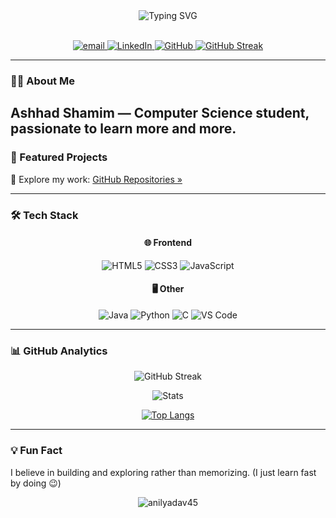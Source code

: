 <!-- README.md -->

<div align="center">
  <img src="https://readme-typing-svg.herokuapp.com?font=Fira+Code&size=26&duration=4000&pause=1000&color=FFFFFF&center=true&vCenter=true&width=800&height=50&lines=Hi+👋,+I'm+Ashhad+Shamim;CyberSecurity+Beginner+%7C+Lifelong+Learner" alt="Typing SVG" />
</div>
<br/>
 
<p align="center">
  <a href="mailto:rebelanil885@gmail.com">
    <img src="https://img.shields.io/badge/Email-rebelanil885@gmail.com-EA4335?style=for-the-badge&logo=gmail&logoColor=white" alt="email"/>
  </a>
  <a href="https://www.linkedin.com/in/ashhad-shamim/" target="_blank">
    <img src="https://img.shields.io/badge/LinkedIn-Ashhad_Shamim-0077B5?style=for-the-badge&logo=linkedin&logoColor=white" alt="LinkedIn"/>
  </a>
  <a href="https://github.com/ashadansari?tab=repositories" target="_blank">
    <img src="https://img.shields.io/badge/GitHub-Projects-181717?style=for-the-badge&logo=github&logoColor=white" alt="GitHub"/>
  </a>
  <a href="https://git.io/streak-stats" target="_blank">
    <img src="https://img.shields.io/badge/Streak_Stats-Check_Out-FF6B81?style=for-the-badge&logo=github&logoColor=white" alt="GitHub Streak"/>
  </a>
</p>

---

### 👨‍💻 About Me

Ashhad Shamim — Computer Science student, passionate to learn more and more.
---

### 🌟 Featured Projects

🔗 Explore my work: [GitHub Repositories »](https://github.com/ashadansari?tab=repositories)

---

### 🛠️ Tech Stack

<div align="center">

#### 🌐 Frontend
<p>
  <img alt="HTML5" src="https://img.shields.io/badge/-HTML5-E34F26?style=flat-square&logo=html5&logoColor=white" />
  <img alt="CSS3" src="https://img.shields.io/badge/-CSS3-1572B6?style=flat-square&logo=css3&logoColor=white" />
  <img alt="JavaScript" src="https://img.shields.io/badge/-JavaScript-F7DF1E?style=flat-square&logo=javascript&logoColor=black" />
  <!-- <img alt="React" src="https://img.shields.io/badge/-React-61DAFB?style=flat-square&logo=react&logoColor=black" />
  <img alt="TailwindCSS" src="https://img.shields.io/badge/-Tailwind_CSS-06B6D4?style=flat-square&logo=tailwind-css&logoColor=white" />
  <img alt="Bootstrap" src="https://img.shields.io/badge/-Bootstrap-7952B3?style=flat-square&logo=bootstrap&logoColor=white" /> -->
</p>

<!-- #### ⚙️ Backend -->
<!-- <p>
  <img alt="Node.js" src="https://img.shields.io/badge/-Node.js-339933?style=flat-square&logo=node.js&logoColor=white" />
  <img alt="Express" src="https://img.shields.io/badge/-Express-000000?style=flat-square&logo=express&logoColor=white" />
  <img alt="MongoDB" src="https://img.shields.io/badge/-MongoDB-47A248?style=flat-square&logo=mongodb&logoColor=white" />
</p> -->

#### 🖥️ Other
<p>
  <img alt="Java" src="https://img.shields.io/badge/-Java-007396?style=flat-square&logo=java&logoColor=white" />
  <img alt="Python" src="https://img.shields.io/badge/-Python-3776AB?style=flat-square&logo=python&logoColor=white" />
  <img alt="C" src="https://img.shields.io/badge/-C-00599C?style=flat-square&logo=c&logoColor=white" />
  <img alt="VS Code" src="https://img.shields.io/badge/-VS_Code-007ACC?style=flat-square&logo=visual-studio-code&logoColor=white" />
</p>
</div>

---

### 📊 GitHub Analytics

<div align="center">

<!-- More reliable streak stats -->
![GitHub Streak](https://streak-stats.demolab.com/?user=ashadansari)
<!-- Stats with forced refresh -->
<img src="https://github-readme-stats.vercel.app/api?username=ashadansari&show_icons=true&count_private=true&cache_seconds=1800&theme=radical" alt="Stats" />

<!-- Top languages with filtering -->
[![Top Langs](https://github-readme-stats.vercel.app/api/top-langs/?username=ashadansari&layout=compact&hide=html,css,scss&langs_count=6)](https://github.com/anilyadav45)

</div>

---



### 💡 Fun Fact

I believe in building and exploring rather than memorizing. (I just learn fast by doing 😉)
<div align="center">
  <img src="https://komarev.com/ghpvc/?username=anilyadav45&label=Profile%20views&color=0e75b6&style=flat" alt="anilyadav45" /> 
</div>
